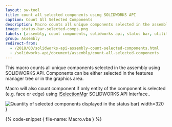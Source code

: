 ```yaml
---
layout: sw-tool
title: count all selected components using SOLIDWORKS API
caption: Count All Selected Components
description: Macro counts all unique components selected in the assembly and displays the result in the commands bar
image: status-bar-selected-comps.png
labels: [assembly, count components, solidworks api, status bar, utility]
group: Assembly
redirect-from:
  - /2018/03/solidworks-api-assembly-count-selected-components.html
  - /solidworks-api/document/assembly/count-all-selected-components
---
```

This macro counts all unique components selected in the assembly using SOLIDWORKS API. Components can be either selected in the features manager tree or in the graphics area.

Macro will also count component if only entity of the component is selected (e.g. face or edge) using [ISelectionMgr](https://help.solidworks.com/2018/english/api/sldworksapi/SolidWorks.Interop.sldworks~SolidWorks.Interop.sldworks.ISelectionMgr.html) SOLIDWORKS API Interface..

![Quantity of selected components displayed in the status bar](status-bar-selected-comps.png){ width=320 }

{% code-snippet { file-name: Macro.vba } %}

